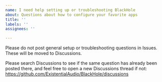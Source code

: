 ```yaml
---
name: I need help setting up or troubleshooting BlackHole
about: Questions about how to configure your favorite apps
title: ''
labels: ''
assignees: ''

---
```


Please do not post general setup or troubleshooting questions in Issues. These will be moved to Discussions.

Please search Discussions to see if the same question has already been posted there, and feel free to open a new Discussions thread if not:
https://github.com/ExistentialAudio/BlackHole/discussions
